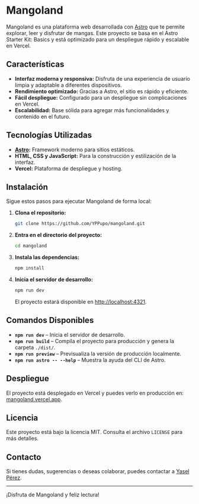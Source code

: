 # Mangoland

Mangoland es una plataforma web desarrollada con [Astro](https://astro.build) que te permite explorar, leer y disfrutar de mangas. Este proyecto se basa en el Astro Starter Kit: Basics y está optimizado para un despliegue rápido y escalable en Vercel.

## Características

- **Interfaz moderna y responsiva:** Disfruta de una experiencia de usuario limpia y adaptable a diferentes dispositivos.
- **Rendimiento optimizado:** Gracias a Astro, el sitio es rápido y eficiente.
- **Fácil despliegue:** Configurado para un despliegue sin complicaciones en Vercel.
- **Escalabilidad:** Base sólida para agregar más funcionalidades y contenido en el futuro.

## Tecnologías Utilizadas

- **[Astro](https://astro.build):** Framework moderno para sitios estáticos.
- **HTML, CSS y JavaScript:** Para la construcción y estilización de la interfaz.
- **Vercel:** Plataforma de despliegue y hosting.

## Instalación

Sigue estos pasos para ejecutar Mangoland de forma local:

1. **Clona el repositorio:**

   ```bash
   git clone https://github.com/YPPupo/mangoland.git
   ```

2. **Entra en el directorio del proyecto:**

   ```bash
   cd mangoland
   ```

3. **Instala las dependencias:**

   ```bash
   npm install
   ```

4. **Inicia el servidor de desarrollo:**

   ```bash
   npm run dev
   ```

   El proyecto estará disponible en [http://localhost:4321](http://localhost:4321).

## Comandos Disponibles

- **`npm run dev`** – Inicia el servidor de desarrollo.
- **`npm run build`** – Compila el proyecto para producción y genera la carpeta `./dist/`.
- **`npm run preview`** – Previsualiza la versión de producción localmente.
- **`npm run astro -- --help`** – Muestra la ayuda del CLI de Astro.


## Despliegue

El proyecto está desplegado en Vercel y puedes verlo en producción en: [mangoland.vercel.app](https://mangoland.vercel.app).


## Licencia

Este proyecto está bajo la licencia MIT. Consulta el archivo `LICENSE` para más detalles.

## Contacto

Si tienes dudas, sugerencias o deseas colaborar, puedes contactar a [Yasel Pérez](https://github.com/YPPupo).

---

¡Disfruta de Mangoland y feliz lectura!